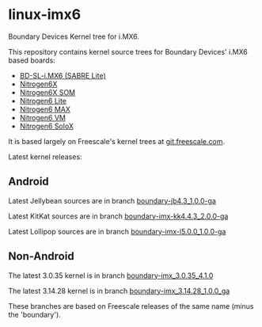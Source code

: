 linux-imx6
==========

Boundary Devices Kernel tree for i.MX6.

This repository contains kernel source trees for Boundary Devices'
i.MX6 based boards:

* [BD-SL-i.MX6 (SABRE Lite)][sabrelite]
* [Nitrogen6X][nitrogen6x]
* [Nitrogen6X SOM][nitrogen6x-som]
* [Nitrogen6 Lite][nitrogen6-lite]
* [Nitrogen6 MAX][nitrogen6-max]
* [Nitrogen6 VM][nitrogen6-vm]
* [Nitrogen6 SoloX][nitrogen6-sx]

It is based largely on Freescale's kernel trees at [git.freescale.com][freescale].

Latest kernel releases:

Android
-----------
Latest Jellybean sources are in branch [boundary-jb4.3\_1.0.0-ga][latest-jellybean]

Latest KitKat sources are in branch [boundary-imx-kk4.4.3\_2.0.0-ga][latest-kitkat]

Latest Lollipop sources are in branch [boundary-imx-l5.0.0\_1.0.0-ga][latest-lollipop]

Non-Android
------------------
The latest 3.0.35 kernel is in branch [boundary-imx\_3.0.35\_4.1.0][latest-3.0.35]

The latest 3.14.28 kernel is in branch [boundary-imx\_3.14.28\_1.0.0\_ga][latest-3.14.28]

These branches are based on Freescale releases of the same name (minus the 'boundary').


[freescale]: http://git.freescale.com/git/cgit.cgi/imx/linux-2.6-imx.git/ "Freescale Git repository"
[sabrelite]:http://boundarydevices.com/sabre-lite-imx6-sbc "SABRE Lite product page"
[nitrogen6x]:http://boundarydevices.com/nitrogen6x-board-imx6-arm-cortex-a9-sbc "Nitrogen6X product page"
[nitrogen6x-som]:http://boundarydevices.com/products/nitrogen6x-som "Nitrogen6X SOM product page"
[nitrogen6-lite]:http://boundarydevices.com/products/nitrogen6_lite "Nitrogen6_Lite product page"
[nitrogen6-max]:http://boundarydevices.com/product/nitrogen6max "Nitrogen6_MAX product page"
[nitrogen6-vm]:http://boundarydevices.com/product/nitrogen6_vm_imx6 "Nitrogen6_VM product page"
[nitrogen6-sx]:http://boundarydevices.com/product/nit6_solox-imx6 "Nit6_SoloX product page"
[latest-jellybean]:http://github.com/boundarydevices/linux-imx6/tree/boundary-jb4.3_1.0.0-ga "Boundary Jellybean kernel tree"
[latest-kitkat]:http://github.com/boundarydevices/linux-imx6/tree/boundary-imx-kk4.4.3_2.0.0-ga "Boundary KitKat kernel tree"
[latest-lollipop]:http://github.com/boundarydevices/linux-imx6/tree/boundary-imx-l5.0.0_1.0.0-ga "Boundary Lollipop kernel tree"
[latest-3.0.35]:http://github.com/boundarydevices/linux-imx6/tree/boundary-imx_3.0.35_4.1.0 "Boundary 3.0.35 4.1.0 kernel tree"
[latest-3.14.28]:http://github.com/boundarydevices/linux-imx6/tree/boundary-imx_3.14.28_1.0.0_ga "Boundary 3.14.28-1.0.0 GA kernel tree"

